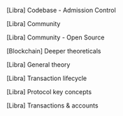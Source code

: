 [Libra] Codebase - Admission Control

[Libra] Community

[Libra] Community - Open Source

[Blockchain] Deeper theoreticals 

[Libra] General theory 

[Libra] Transaction lifecycle 

[Libra] Protocol key concepts

[Libra] Transactions & accounts
